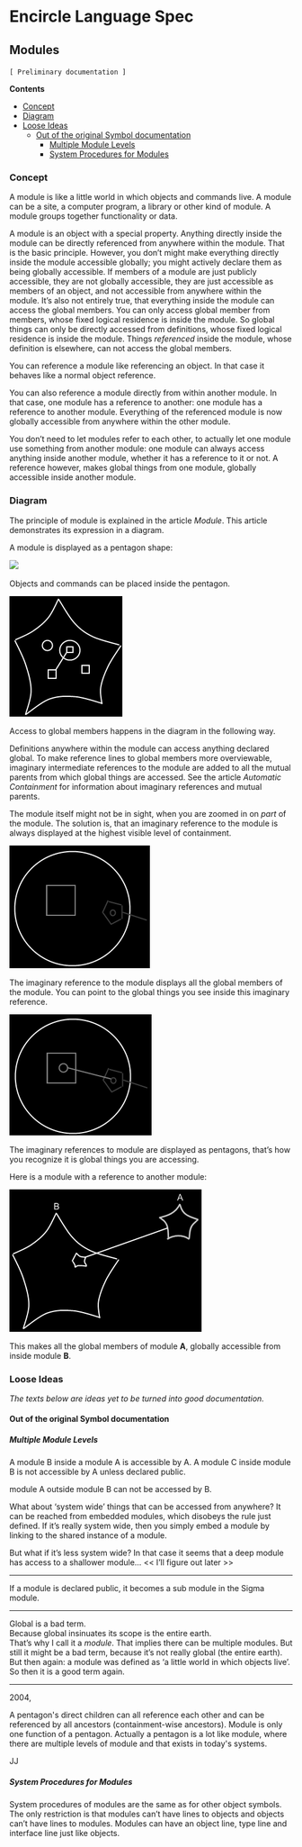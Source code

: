 ﻿Encircle Language Spec
======================

Modules
-------

`[ Preliminary documentation ]`

__Contents__

- [Concept](#concept)
- [Diagram](#diagram)
- [Loose Ideas](#loose-ideas)
    - [Out of the original Symbol documentation](#out-of-the-original-symbol-documentation)
        - [Multiple Module Levels](#multiple-module-levels)
        - [System Procedures for Modules](#system-procedures-for-modules)

### Concept

A module is like a little world in which objects and commands live. A module can be a site, a computer program, a library or other kind of module. A module groups together functionality or data.

A module is an object with a special property. Anything directly inside the module can be directly referenced from anywhere within the module. That is the basic principle. However, you don’t might make everything directly inside the module accessible globally; you might actively declare them as being globally accessible. If members of a module are just publicly accessible, they are not globally accessible, they are just accessible as members of an object, and not accessible from anywhere within the module. It’s also not entirely true, that everything inside the module can access the global members. You can only access global member from members, whose fixed logical residence is inside the module. So global things can only be directly accessed from definitions, whose fixed logical residence is inside the module. Things *referenced* inside the module, whose definition is elsewhere, can not access the global members.

You can reference a module like referencing an object. In that case it behaves like a normal object reference.

You can also reference a module directly from within another module. In that case, one module has a reference to another: one module has a reference to another module. Everything of the referenced module is now globally accessible from anywhere within the other module.

You don’t need to let modules refer to each other, to actually let one module use something from another module: one module can always access anything inside another module, whether it has a reference to it or not. A reference however, makes global things from one module, globally accessible inside another module.

### Diagram

The principle of module is explained in the article *Module*. This article demonstrates its expression in a diagram.

A module is displayed as a pentagon shape:

![](images/Modules.001.png)

Objects and commands can be placed inside the pentagon.

![](images/Modules.002.png)

Access to global members happens in the diagram in the following way.

Definitions anywhere within the module can access anything declared global. To make reference lines to global members more overviewable, imaginary intermediate references to the module are added to all the mutual parents from which global things are accessed. See the article *Automatic Containment* for information about imaginary references and mutual parents.

The module itself might not be in sight, when you are zoomed in on *part* of the module. The solution is, that an imaginary reference to the module is always displayed at the highest visible level of containment.

![](images/Modules.003.png)

The imaginary reference to the module displays all the global members of the module. You can point to the global things you see inside this imaginary reference.

![](images/Modules.004.png)

The imaginary references to module are displayed as pentagons, that’s how you recognize it is global things you are accessing.

Here is a module with a reference to another module:

![](images/Modules.005.png)

This makes all the global members of module __A__, globally accessible from inside module __B__.

### Loose Ideas

*The texts below are ideas yet to be turned into good documentation.*

#### Out of the original Symbol documentation

##### Multiple Module Levels

A module B inside a module A is accessible by A. A module C inside module B is not accessible by A unless declared public.

module A outside module B can not be accessed by B.

What about ‘system wide’ things that can be accessed from anywhere? It can be reached from embedded modules, which disobeys the rule just defined. If it’s really system wide, then you simply embed a module by linking to the shared instance of a module.

But what if it’s less system wide? In that case it seems that a deep module has access to a shallower module… << I’ll figure out later >>

-----

If a module is declared public, it becomes a sub module in the Sigma module.

-----

Global is a bad term.  
Because global insinuates its scope is the entire earth.  
That’s why I call it a *module*. That implies there can be multiple modules. But still it might be a bad term, because it’s not really global (the entire earth). But then again: a module was defined as ‘a little world in which objects live’. So then it is a good term again.

-----

2004,

A pentagon's direct children can all reference each other and can be referenced by all ancestors (containment-wise ancestors). Module is only one function of a pentagon. Actually a pentagon is a lot like module, where there are multiple levels of module and that exists in today's systems.

JJ

##### System Procedures for Modules

System procedures of modules are the same as for other object symbols. The only restriction is that modules can’t have lines to objects and objects can’t have lines to modules. Modules can have an object line, type line and interface line just like objects.